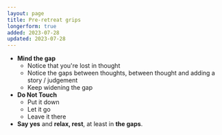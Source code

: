 ```yaml
---
layout: page
title: Pre-retreat grips
longerform: true
added: 2023-07-28
updated: 2023-07-28
---
```


- **Mind the gap**
	- Notice that you're lost in thought
	- Notice the gaps between thoughts, between thought and adding a story / judgement
	- Keep widening the gap
- **Do Not Touch**
	- Put it down
	- Let it go
	- Leave it there
- **Say yes** and **relax, rest**, at least in **the gaps**.